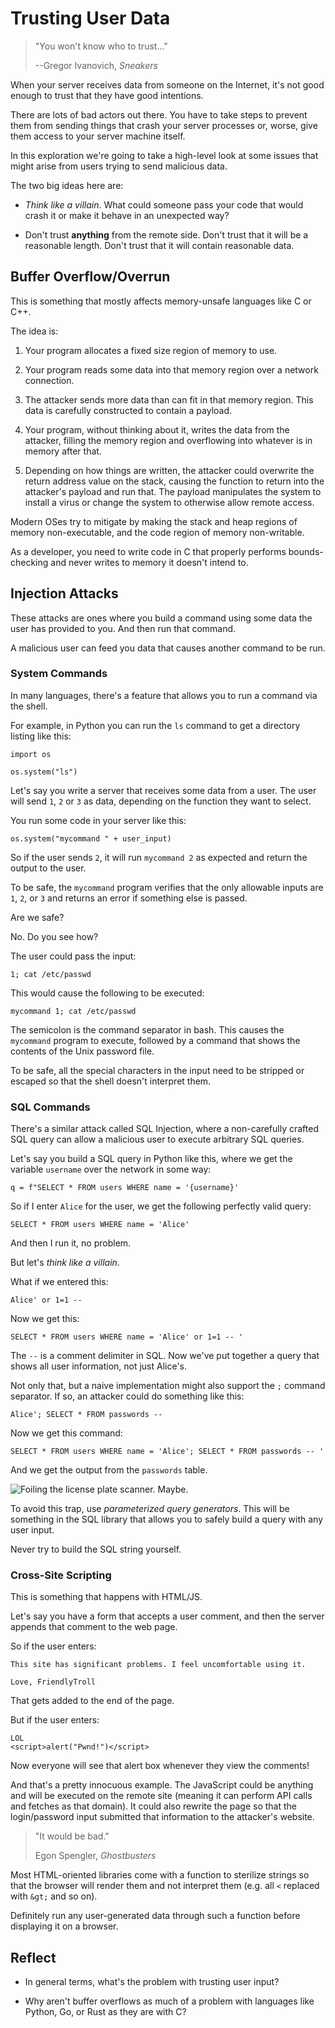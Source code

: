 # Trusting User Data

> "You won't know who to trust..."
>
> --Gregor Ivanovich, _Sneakers_

When your server receives data from someone on the Internet, it's not
good enough to trust that they have good intentions.

There are lots of bad actors out there. You have to take steps to
prevent them from sending things that crash your server processes or,
worse, give them access to your server machine itself.

In this exploration we're going to take a high-level look at some issues
that might arise from users trying to send malicious data.

The two big ideas here are:

* _Think like a villain_. What could someone pass your code that would
  crash it or make it behave in an unexpected way?

* Don't trust **anything** from the remote side. Don't trust that it
  will be a reasonable length. Don't trust that it will contain
  reasonable data.

## Buffer Overflow/Overrun

This is something that mostly affects memory-unsafe languages like C or
C++.

The idea is:

1. Your program allocates a fixed size region of memory to use.

2. Your program reads some data into that memory region over a network
   connection.

3. The attacker sends more data than can fit in that memory region. This
   data is carefully constructed to contain a payload.

4. Your program, without thinking about it, writes the data from the
   attacker, filling the memory region and overflowing into whatever is
   in memory after that.

5. Depending on how things are written, the attacker could overwrite the
   return address value on the stack, causing the function to return
   into the attacker's payload and run that. The payload manipulates the
   system to install a virus or change the system to otherwise allow
   remote access.

Modern OSes try to mitigate by making the stack and heap regions of
memory non-executable, and the code region of memory non-writable.

As a developer, you need to write code in C that properly performs
bounds-checking and never writes to memory it doesn't intend to.

## Injection Attacks

These attacks are ones where you build a command using some data the
user has provided to you. And then run that command.

A malicious user can feed you data that causes another command to be
run.

### System Commands

In many languages, there's a feature that allows you to run a command
via the shell.

For example, in Python you can run the `ls` command to get a directory
listing like this:

```
import os

os.system("ls")
```

Let's say you write a server that receives some data from a user. The
user will send `1`, `2` or `3` as data, depending on the function they
want to select.

You run some code in your server like this:

```
os.system("mycommand " + user_input)
```

So if the user sends `2`, it will run `mycommand 2` as expected and
return the output to the user.

To be safe, the `mycommand` program verifies that the only allowable
inputs are `1`, `2`, or `3` and returns an error if something else is
passed.

Are we safe?

No. Do you see how?

The user could pass the input:

```
1; cat /etc/passwd
```

This would cause the following to be executed:

```
mycommand 1; cat /etc/passwd
```

The semicolon is the command separator in bash. This causes the
`mycommand` program to execute, followed by a command that shows the
contents of the Unix password file.

To be safe, all the special characters in the input need to be stripped
or escaped so that the shell doesn't interpret them.

### SQL Commands

There's a similar attack called SQL Injection, where a non-carefully
crafted SQL query can allow a malicious user to execute arbitrary SQL
queries.

Let's say you build a SQL query in Python like this, where we get the
variable `username` over the network in some way:

```
q = f"SELECT * FROM users WHERE name = '{username}'
```

So if I enter `Alice` for the user, we get the following perfectly valid
query:

```
SELECT * FROM users WHERE name = 'Alice'
```

And then I run it, no problem.

But let's _think like a villain_.

What if we entered this:

```
Alice' or 1=1 --
```

Now we get this:

```
SELECT * FROM users WHERE name = 'Alice' or 1=1 -- '
```

The `--` is a comment delimiter in SQL. Now we've put together a query
that shows all user information, not just Alice's.

Not only that, but a naive implementation might also support the `;`
command separator. If so, an attacker could do something like this:

```
Alice'; SELECT * FROM passwords --
```

Now we get this command:

```
SELECT * FROM users WHERE name = 'Alice'; SELECT * FROM passwords -- '
```

And we get the output from the `passwords` table.

![Foiling the license plate scanner. Maybe.]()

To avoid this trap, use _parameterized query generators_. This will be
something in the SQL library that allows you to safely build a query
with any user input.

Never try to build the SQL string yourself.

### Cross-Site Scripting

This is something that happens with HTML/JS.

Let's say you have a form that accepts a user comment, and then the
server appends that comment to the web page.

So if the user enters:

```
This site has significant problems. I feel uncomfortable using it.

Love, FriendlyTroll
```

That gets added to the end of the page.

But if the user enters:

```
LOL
<script>alert("Pwnd!")</script>
```

Now everyone will see that alert box whenever they view the comments!

And that's a pretty innocuous example. The JavaScript could be anything
and will be executed on the remote site (meaning it can perform API
calls and fetches as that domain). It could also rewrite the page so
that the login/password input submitted that information to the
attacker's website.

> "It would be bad."
>
> Egon Spengler, _Ghostbusters_

Most HTML-oriented libraries come with a function to sterilize strings
so that the browser will render them and not interpret them (e.g. all
`<` replaced with `&gt;` and so on).

Definitely run any user-generated data through such a function before
displaying it on a browser.

## Reflect

* In general terms, what's the problem with trusting user input?

* Why aren't buffer overflows as much of a problem with languages like
  Python, Go, or Rust as they are with C?

